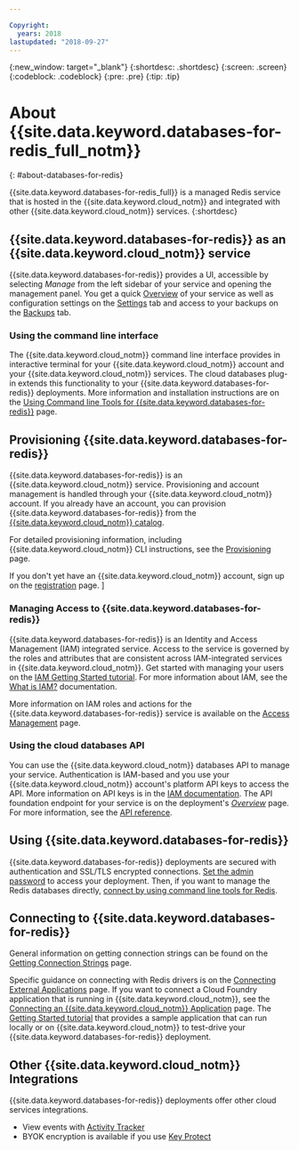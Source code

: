 ```yaml
---

Copyright:
  years: 2018
lastupdated: "2018-09-27"
---
```


{:new_window: target="_blank"}
{:shortdesc: .shortdesc}
{:screen: .screen}
{:codeblock: .codeblock}
{:pre: .pre}
{:tip: .tip}

# About {{site.data.keyword.databases-for-redis_full_notm}}
{: #about-databases-for-redis}

{{site.data.keyword.databases-for-redis_full}} is a managed Redis service that is hosted in the {{site.data.keyword.cloud_notm}} and integrated with other {{site.data.keyword.cloud_notm}} services. 
{:shortdesc}

## {{site.data.keyword.databases-for-redis}} as an {{site.data.keyword.cloud_notm}} service

{{site.data.keyword.databases-for-redis}} provides a UI, accessible by selecting _Manage_ from the left sidebar of your service and opening the management panel. You get a quick [Overview](./dashboard-overview.html) of your service as well as configuration settings on the [Settings](./dashboard-settings.html) tab and access to your backups on the [Backups](./dashboard-backups.html) tab.

### Using the command line interface

The {{site.data.keyword.cloud_notm}} command line interface provides in interactive terminal for your {{site.data.keyword.cloud_notm}} account and your {{site.data.keyword.cloud_notm}} services. The cloud databases plug-in extends this functionality to your {{site.data.keyword.databases-for-redis}} deployments. More information and installation instructions are on the [Using Command line Tools for {{site.data.keyword.databases-for-redis}}](./howto-using-ibmcloud-cli.html) page.

## Provisioning {{site.data.keyword.databases-for-redis}}

{{site.data.keyword.databases-for-redis}} is an {{site.data.keyword.cloud_notm}} service. Provisioning and account management is handled through your {{site.data.keyword.cloud_notm}} account. If you already have an account, you can provision {{site.data.keyword.databases-for-redis}} from the [{{site.data.keyword.cloud_notm}} catalog](https://console.{DomainName}/catalog/services/databases-for-redis).

For detailed provisioning information, including {{site.data.keyword.cloud_notm}} CLI instructions, see the [Provisioning](./howto-provisioning.html) page.

If you don't yet have an {{site.data.keyword.cloud_notm}} account, sign up on the [registration](https://console.{DomainName}/registration/) page.
]
### Managing Access to {{site.data.keyword.databases-for-redis}}

{{site.data.keyword.databases-for-redis}} is an Identity and Access Management (IAM) integrated service. Access to the service is governed by the roles and attributes that are consistent across IAM-integrated services in {{site.data.keyword.cloud_notm}}. Get started with managing your users on the [IAM Getting Started tutorial](https://console.{DomainName}/docs/iam/quickstart.html#getstarted). For more information about IAM, see the [What is IAM?](https://console.{DomainName}/docs/iam/index.html#iamoverview) documentation.

More information on IAM roles and actions for the {{site.data.keyword.databases-for-redis}} service is available on the [Access Management](./reference-access-management.html) page.

### Using the cloud databases API

You can use the {{site.data.keyword.cloud_notm}} databases API to manage your service. Authentication is IAM-based and you use your {{site.data.keyword.cloud_notm}} account's platform API keys to access the API. More information on API keys is in the [IAM documentation](https://console.{DomainName}/docs/iam/apikeys.html#platform-api-keys). The API foundation endpoint for your service is on the deployment's [_Overview_](./dashboard-overview.html) page. For more information, see the [API reference](https://console.{DomainName}/apidocs/cloud-databases-api).

## Using {{site.data.keyword.databases-for-redis}}

{{site.data.keyword.databases-for-redis}} deployments are secured with authentication and SSL/TLS encrypted connections. [Set the admin password](./howto-admin-password.html) to access your deployment. Then, if you want to manage the Redis databases directly, [connect by using command line tools for Redis](./connecting-cli-client.html). 

## Connecting to {{site.data.keyword.databases-for-redis}}

General information on getting connection strings can be found on the [Getting Connection Strings](./howto-getting-connection-strings) page.

Specific guidance on connecting with Redis drivers is on the [Connecting External Applications](./connecting-external.html) page. If you want to connect a Cloud Foundry application that is running in {{site.data.keyword.cloud_notm}}, see the [Connecting an {{site.data.keyword.cloud_notm}} Application](./connecting-ibmcloud-app.html) page. The [Getting Started tutorial](./getting-started.html) that provides a sample application that can run locally or on {{site.data.keyword.cloud_notm}} to test-drive your {{site.data.keyword.databases-for-redis}} deployment.

## Other {{site.data.keyword.cloud_notm}} Integrations

{{site.data.keyword.databases-for-redis}} deployments offer other cloud services integrations. 
- View events with [Activity Tracker](./reference-activity-tracker.html)
- BYOK encryption is available if you use [Key Protect](./reference-key-protect.html)











